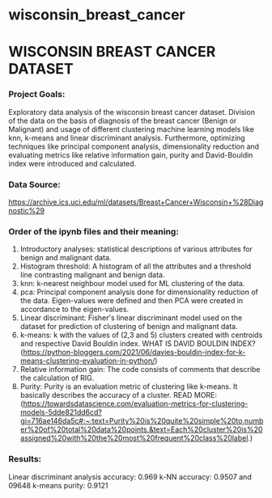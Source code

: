 # wisconsin_breast_cancer

# WISCONSIN BREAST CANCER DATASET

### **Project Goals:**
Exploratory data analysis of the wisconsin breast cancer dataset. Division of the data on the basis of diagnosis of the breast cancer (Benign or Malignant) and usage of different clustering machine learning models like knn, k-means and linear discriminant analysis. Furthermore, optimizing techniques like principal component analysis, dimensionality reduction and evaluating metrics like relative information gain, purity and David-Bouldin index were introduced and calculated.

### **Data Source:**
https://archive.ics.uci.edu/ml/datasets/Breast+Cancer+Wisconsin+%28Diagnostic%29

### **Order of the ipynb files and their meaning:**
1. Introductory analyses: statistical descriptions of various attributes for benign and malignant data.
2. Histogram threshold: A histogram of all the attributes and a threshold line contrasting malignant and benign data.
3. knn: k-nearest neighbour model used for ML clustering of the data.
4. pca: Principal component analysis done for dimensionality reduction of the data. Eigen-values were defined and then PCA were created in accordance to the eigen-values.
5. Linear discriminant: Fisher's linear discriminant model used on the dataset for prediction of clustering of benign and malignant data.
6. k-means: k with the values of (2,3 and 5) clusters created with centroids and respective David Bouldin index. WHAT IS DAVID BOULDIN INDEX? (https://python-bloggers.com/2021/06/davies-bouldin-index-for-k-means-clustering-evaluation-in-python/)
7. Relative information gain: The code consists of comments that describe the calculation of RIG.
8. Purity: Purity is an evaluation metric of clustering like k-means. It basically describes the accuracy of a cluster. READ MORE: (https://towardsdatascience.com/evaluation-metrics-for-clustering-models-5dde821dd6cd?gi=716ae146da5c#:~:text=Purity%20is%20quite%20simple%20to,number%20of%20total%20data%20points.&text=Each%20cluster%20is%20assigned%20with%20the%20most%20frequent%20class%20label.) 

### **Results:**
Linear discriminant analysis accuracy: 0.969
k-NN accuracy: 0.9507 and 09648
k-means purity: 0.9121
